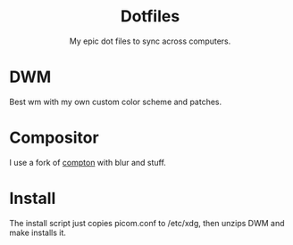 <h1 align="center">Dotfiles</h1>
<p align="center">My epic dot files to sync across computers.</p>

# DWM
Best wm with my own custom color scheme and patches.

# Compositor
I use a fork of [compton](https://github.com/tryone144/compton) with blur and stuff.

# Install
The install script just copies picom.conf to /etc/xdg, then unzips DWM and make installs it.
